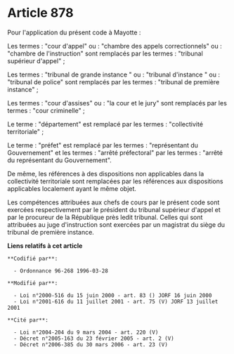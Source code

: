 # Article 878

Pour l'application du présent code à Mayotte :

Les termes : "cour d'appel" ou : "chambre des appels correctionnels" ou : "chambre de l'instruction" sont remplacés par les
termes : "tribunal supérieur d'appel" ;

Les termes : "tribunal de grande instance " ou : "tribunal d'instance " ou : "tribunal de police" sont remplacés par les
termes : "tribunal de première instance" ;

Les termes : "cour d'assises" ou : "la cour et le jury" sont remplacés par les termes : "cour criminelle" ;

Le terme : "département" est remplacé par les termes : "collectivité territoriale" ;

Le terme : "préfet" est remplacé par les termes : "représentant du Gouvernement" et les termes : "arrêté préfectoral" par les
termes : "arrêté du représentant du Gouvernement".

De même, les références à des dispositions non applicables dans la collectivité territoriale sont remplacées par les
références aux dispositions applicables localement ayant le même objet.

Les compétences attribuées aux chefs de cours par le présent code sont exercées respectivement par le président du tribunal
supérieur d'appel et par le procureur de la République près ledit tribunal. Celles qui sont attribuées au juge d'instruction
sont exercées par un magistrat du siège du tribunal de première instance.

**Liens relatifs à cet article**

	**Codifié par**:

	  - Ordonnance 96-268 1996-03-28

	**Modifié par**:

	  - Loi n°2000-516 du 15 juin 2000 - art. 83 () JORF 16 juin 2000
	  - Loi n°2001-616 du 11 juillet 2001 - art. 75 (V) JORF 13 juillet 2001

	**Cité par**:

	  - Loi n°2004-204 du 9 mars 2004 - art. 220 (V)
	  - Décret n°2005-163 du 23 février 2005 - art. 2 (V)
	  - Décret n°2006-385 du 30 mars 2006 - art. 23 (V)
